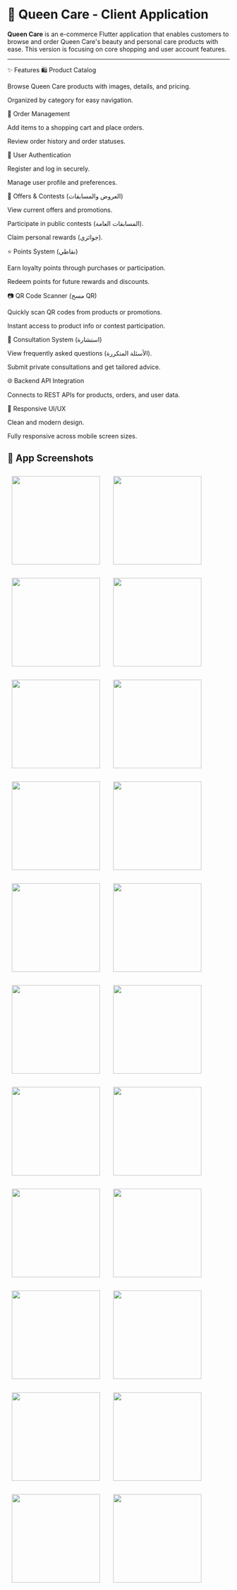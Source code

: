 # 👑 Queen Care - Client Application 

**Queen Care** is an e-commerce Flutter application that enables customers to browse and order Queen Care's beauty and personal care products with ease. This version is focusing on core shopping and user account features.

---
✨ Features
🛍️ Product Catalog

Browse Queen Care products with images, details, and pricing.

Organized by category for easy navigation.

🧾 Order Management

Add items to a shopping cart and place orders.

Review order history and order statuses.

🔐 User Authentication

Register and log in securely.

Manage user profile and preferences.

🎁 Offers & Contests (العروض والمسابقات)

View current offers and promotions.

Participate in public contests (المسابقات العامة).

Claim personal rewards (جوائزي).

⭐ Points System (نقاطي)

Earn loyalty points through purchases or participation.

Redeem points for future rewards and discounts.

📷 QR Code Scanner (مسح QR)

Quickly scan QR codes from products or promotions.

Instant access to product info or contest participation.

📣 Consultation System (استشارة)

View frequently asked questions (الأسئلة المتكررة).

Submit private consultations and get tailored advice.

🌐 Backend API Integration

Connects to REST APIs for products, orders, and user data.

📱 Responsive UI/UX

Clean and modern design.

Fully responsive across mobile screen sizes.

## 📸 App Screenshots

<div style="display: flex; flex-wrap: wrap; gap: 10px;">

  <img src="assets/screenshots/screenshot1.jpg" width="200" style="margin: 10px;" />
  <img src="assets/screenshots/screenshot2.jpg" width="200" style="margin: 10px;" />
  <img src="assets/screenshots/screenshot3.jpg" width="200" style="margin: 10px;" />
  <img src="assets/screenshots/screenshot4.jpg" width="200" style="margin: 10px;" />
  <img src="assets/screenshots/screenshot5.jpg" width="200" style="margin: 10px;" />
  <img src="assets/screenshots/screenshot6.jpg" width="200" style="margin: 10px;" />
  <img src="assets/screenshots/screenshot7.jpg" width="200" style="margin: 10px;" />
  <img src="assets/screenshots/screenshot8.jpg" width="200" style="margin: 10px;" />
  <img src="assets/screenshots/screenshot9.jpg" width="200" style="margin: 10px;" />
  <img src="assets/screenshots/screenshot10.jpg" width="200" style="margin: 10px;" />
  <img src="assets/screenshots/screenshot11.jpg" width="200" style="margin: 10px;" />
  <img src="assets/screenshots/screenshot12.jpg" width="200" style="margin: 10px;" />
  <img src="assets/screenshots/screenshot13.jpg" width="200" style="margin: 10px;" />
  <img src="assets/screenshots/screenshot14.jpg" width="200" style="margin: 10px;" />
  <img src="assets/screenshots/screenshot15.jpg" width="200" style="margin: 10px;" />
  <img src="assets/screenshots/screenshot16.jpg" width="200" style="margin: 10px;" />
  <img src="assets/screenshots/screenshot17.jpg" width="200" style="margin: 10px;" />
  <img src="assets/screenshots/screenshot18.jpg" width="200" style="margin: 10px;" />
  <img src="assets/screenshots/screenshot19.jpg" width="200" style="margin: 10px;" />
  <img src="assets/screenshots/screenshot20.jpg" width="200" style="margin: 10px;" />
  <img src="assets/screenshots/screenshot21.jpg" width="200" style="margin: 10px;" />
  <img src="assets/screenshots/screenshot22.jpg" width="200" style="margin: 10px;" />

</div>

















